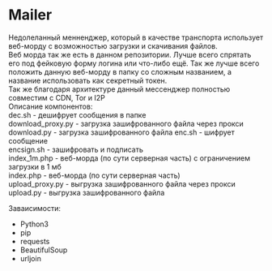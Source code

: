# Mailer
Недолеланный менненджер, который в качестве транспорта использует веб-морду с возможностью загрузки и скачивания файлов.   
Веб морда так же есть в данном репозитории. Лучше всего спрятать его под фейковую форму логина или что-либо ещё. Так же лучше всего положить данную веб-морду в папку со сложным названием, а название использовать как секретный токен.   
Так же благодаря архитектуре данный мессенджер полностью совместим с CDN, Tor и I2P   
Описание компонентов:   
dec.sh - дешифрует сообщения в папке     
download_proxy.py - загрузка зашифрованного файла через прокси   
download.py  - загрузка зашифрованного файла 
enc.sh - шифрует сообщение   
encsign.sh - зашифровать и подписать   
index_1m.php - веб-морда (по сути серверная часть) с ограничением загрузки в 1 мб   
index.php  -  веб-морда (по сути серверная часть)    
upload_proxy.py - выгрузка зашифрованного файла через прокси     
upload.py - выгрузка зашифрованного файла   
   
Заваисимости:    
- Python3   
- pip   
- requests   
- BeautifulSoup   
- urljoin   

